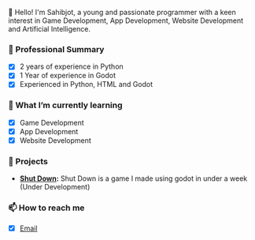 👋 Hello! I'm Sahibjot, a young and passionate programmer with a keen interest in Game Development, App Development, Website Development and Artificial Intelligence.

### 💼 Professional Summary
- [X] 2 years of experience in Python
- [X] 1 Year of experience in Godot
- [X] Experienced in Python, HTML and Godot

### 🌱 What I’m currently learning
- [X] Game Development
- [X] App Development
- [X] Website Development  

### 🚀 Projects
- **[Shut Down]((https://github.com/SahibjotDev/Shut-Down)):** Shut Down is a game I made using godot in under a week (Under Development)

### 📫 How to reach me
- [X] [Email](SahibjotDalla@gmail.com)
